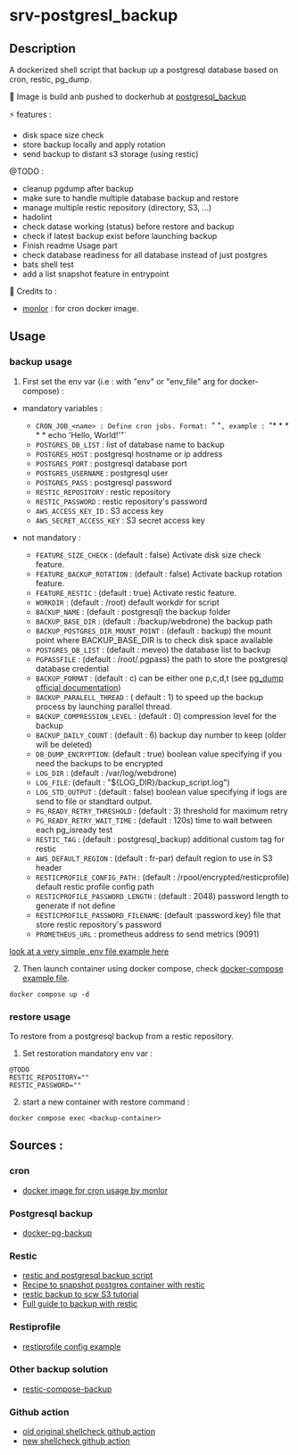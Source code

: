# srv-postgresl_backup

## Description

A dockerized shell script that backup up a postgresql database based on cron, restic, pg_dump.

🐳 Image is build anb pushed to dockerhub at [postgresql_backup](https://hub.docker.com/repository/docker/tinycompany/postgresql_backup/general)

⚡ features :
- disk space size check
- store backup locally and apply rotation
- send backup to distant s3 storage (using restic)

@TODO :
- cleanup pgdump after backup
- make sure to handle multiple database backup and restore
- manage multiple restic repository (directory, S3, ...)
- hadolint
- check datase working (status) before restore and backup
- check if latest backup exist before launching backup
- Finish readme Usage part
- check database readiness for all database instead of just postgres
- bats shell test
- add a list snapshot feature in entrypoint

💖 Credits to :
- [monlor](https://github.com/monlor/docker-cron) : for cron docker image.

## Usage

### backup usage

1. First set the env var (i.e : with "env" or "env_file" arg for docker-compose) :

- mandatory variables :
    - `CRON_JOB_<name> : Define cron jobs. Format: `"<schedule> <command>"`, example : `"* * * * * echo 'Hello, World!'"`
    - `POSTGRES_DB_LIST` : list of database name to backup
    - `POSTGRES_HOST` : postgresql hostname or ip address
    - `POSTGRES_PORT` : postgresql database port
    - `POSTGRES_USERNAME` : postgresql user
    - `POSTGRES_PASS` : postgresql password
    - `RESTIC_REPOSITORY` : restic repository
    - `RESTIC_PASSWORD` : restic repository's password
    - `AWS_ACCESS_KEY_ID` : S3 access key
    - `AWS_SECRET_ACCESS_KEY` : S3 secret access key

- not mandatory :
    - `FEATURE_SIZE_CHECK` : (default : false) Activate disk size check feature.
    - `FEATURE_BACKUP_ROTATION` : (default : false) Activate backup rotation feature.
    - `FEATURE_RESTIC` : (default : true) Activate restic feature.
    - `WORKDIR` : (default : /root) default workdir for script
    - `BACKUP_NAME` : (default : postgresql) the backup folder
    - `BACKUP_BASE_DIR` : (default : /backup/webdrone) the backup path
    - `BACKUP_POSTGRES_DIR_MOUNT_POINT` : (default : backup) the mount point where BACKUP_BASE_DIR is to check disk space available
    - `POSTGRES_DB_LIST` : (default : meveo) the database list to backup
    - `PGPASSFILE` : (default : /root/.pgpass) the path to store the postgresql database credential
    - `BACKUP_FORMAT` : (default : c) can be either one p,c,d,t (see [pg_dump official documentation](https://docs.postgresql.fr/13/app-pgdump.html))
    - `BACKUP_PARALELL_THREAD` : ( default : 1) to speed up the backup process by launching parallel thread.
    - `BACKUP_COMPRESSION_LEVEL` : (default : 0) compression level for the backup
    - `BACKUP_DAILY_COUNT` : (default : 6) backup day number to keep (older will be deleted)
    - `DB_DUMP_ENCRYPTION`: (default : true) boolean value specifying if you need the backups to be encrypted
    - `LOG_DIR` : (default : /var/log/webdrone)
    - `LOG_FILE`: (default : "${LOG_DIR}/backup_script.log")
    - `LOG_STD_OUTPUT` : (default : false) boolean value specifying if logs are send to file or standtard output.
    - `PG_READY_RETRY_THRESHOLD` : (default :  3) threshold for maximum retry
    - `PG_READY_RETRY_WAIT_TIME` : (default : 120s) time to wait between each pg_isready test
    - `RESTIC_TAG` :  (default : postgresql_backup) additional custom tag for restic
    - `AWS_DEFAULT_REGION` : (default : fr-par) default region to use in S3 header
    - `RESTICPROFILE_CONFIG_PATH` : (default : /rpool/encrypted/resticprofile) default restic profile config path
    - `RESTICPROFILE_PASSWORD_LENGTH` : (default : 2048) password length to generate if not define
    - `RESTICPROFILE_PASSWORD_FILENAME`: (default :password.key) file that store restic repository's password
    - `PROMETHEUS_URL` : prometheus address to send metrics (9091)

[look at a very simple .env file example here](./.example.env)

2. Then launch container using docker compose, check [docker-compose example file](./docker-compose.yml).

```
docker compose up -d
```

### restore usage

To restore from a postgresql backup from a restic repository.

1. Set restoration mandatory env var :
```
@TODO
RESTIC_REPOSITORY=""
RESTIC_PASSWORD=""
```

2. start a new container with restore command :
```
docker compose exec <backup-container>
```

## Sources :

### cron

- [docker image for cron usage by monlor](https://github.com/monlor/docker-cron)

### Postgresql backup

- [docker-pg-backup](https://github.com/kartoza/docker-pg-backup/tree/master)

### Restic

- [restic and postgresql backup script](https://github.com/mhw/restic-backup-scripts/blob/main/postgresql-backup.sh)
- [Recipe to snapshot postgres container with restic](https://forum.restic.net/t/recipe-to-snapshot-postgres-container/1707)
- [restic backup to scw S3 tutorial](https://www.scaleway.com/en/docs/tutorials/restic-s3-backup/)
- [Full guide to backup with restic](https://helgeklein.com/blog/restic-encrypted-offsite-backup-for-your-homeserver/)

### Restiprofile

- [restiprofile config example](https://creativeprojects.github.io/resticprofile/configuration/examples/index.html)

### Other backup solution

- [restic-compose-backup](https://github.com/ZettaIO/restic-compose-backup/tree/master)

### Github action

- [old original shellcheck github action](https://github.com/marketplace/actions/shellcheck-github-action)
- [new shellcheck github action](https://github.com/nuwaycloud/shellcheck-action)